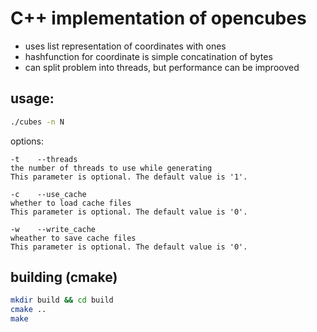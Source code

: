 # C++ implementation of opencubes
- uses list representation of coordinates with ones
- hashfunction for coordinate is simple concatination of bytes
- can split problem into threads, but performance can be improoved

## usage:
```bash
./cubes -n N
```
options:
```
-t    --threads
the number of threads to use while generating
This parameter is optional. The default value is '1'.

-c    --use_cache
whether to load cache files
This parameter is optional. The default value is '0'.

-w    --write_cache
wheather to save cache files
This parameter is optional. The default value is '0'.
```

## building (cmake)
```bash
mkdir build && cd build
cmake ..
make
```